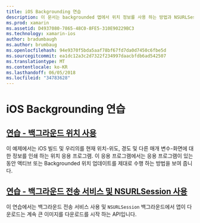 ```yaml
---
title: iOS Backgrounding 연습
description: 이 문서는 backgrounded 앱에서 위치 정보를 사용 하는 방법과 NSURLSession 및 백그라운드 전송 서비스를 사용 하는 방법을 보여 주는 연습을 링크 합니다.
ms.prod: xamarin
ms.assetid: D4937080-7865-48C0-8FE5-310E90229BC3
ms.technology: xamarin-ios
author: bradumbaugh
ms.author: brumbaug
ms.openlocfilehash: 94e9370f5bda5aaf78bf67fd7da0d7450c6fbe5d
ms.sourcegitcommit: ea1dc12a3c2d7322f234997daacbfdb6ad542507
ms.translationtype: MT
ms.contentlocale: ko-KR
ms.lasthandoff: 06/05/2018
ms.locfileid: "34783628"
---
```

# <a name="ios-backgrounding-walkthroughs"></a>iOS Backgrounding 연습

##  <a name="walkthrough---using-background-locationiosapp-fundamentalsbackgroundingios-backgrounding-walkthroughslocation-walkthroughmd"></a>[연습 - 백그라운드 위치 사용](~/ios/app-fundamentals/backgrounding/ios-backgrounding-walkthroughs/location-walkthrough.md)

이 예제에서는 iOS 빌드 및 우리의를 현재 위치-위도, 경도 및 다른 매개 변수-화면에 대 한 정보를 인쇄 하는 위치 응용 프로그램. 이 응용 프로그램에서는 응용 프로그램이 있는 동안 액티브 또는 Backgrounded 위치 업데이트를 제대로 수행 하는 방법을 보여 줍니다.

##  <a name="walkthrough---using-background-transfer-service-and-nsurlsessioniosapp-fundamentalsbackgroundingios-backgrounding-walkthroughsbackground-transfer-walkthroughmd"></a>[연습 - 백그라운드 전송 서비스 및 NSURLSession 사용](~/ios/app-fundamentals/backgrounding/ios-backgrounding-walkthroughs/background-transfer-walkthrough.md)

이 연습에서는 백그라운드 전송 서비스 사용 및 `NSURLSession` 백그라운드에서 앱이 다운로드는 계속 큰 이미지를 다운로드를 시작 하는 API입니다.
